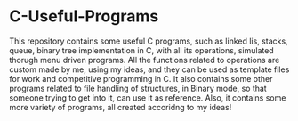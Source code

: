 # C-Useful-Programs
This repository contains some useful C programs, such as linked lis, stacks, queue, binary tree implementation in C, with all its operations, simulated thorugh menu driven programs.
All the functions related to operations are custom made by me, using my ideas, and they can be used as template files for work and competitive programming in C.
It also contains some other programs related to file handling of structures, in Binary mode, so that someone trying to get into it, can use it as reference.
Also, it contains some more variety of programs, all created accoridng to my ideas!
